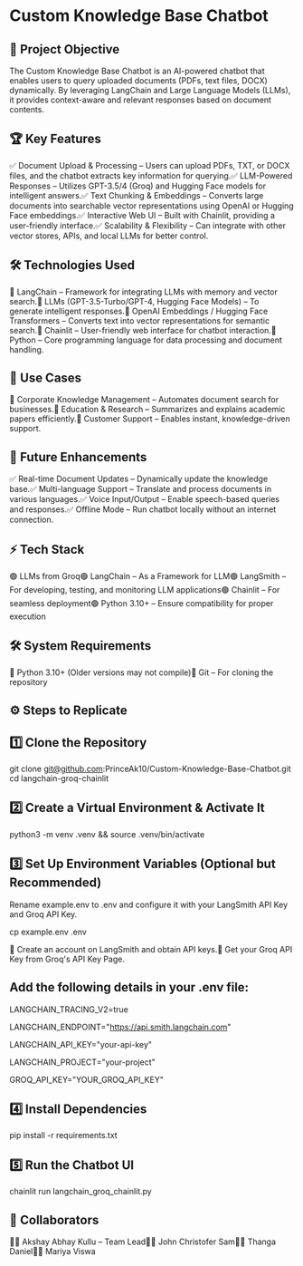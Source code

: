 # Custom Knowledge Base Chatbot

## 🚀 Project Objective

The Custom Knowledge Base Chatbot is an AI-powered chatbot that enables users to query uploaded documents (PDFs, text files, DOCX) dynamically. By leveraging LangChain and Large Language Models (LLMs), it provides context-aware and relevant responses based on document contents.

## 🏆 Key Features

✅ Document Upload & Processing – Users can upload PDFs, TXT, or DOCX files, and the chatbot extracts key information for querying.✅ LLM-Powered Responses – Utilizes GPT-3.5/4 (Groq) and Hugging Face models for intelligent answers.✅ Text Chunking & Embeddings – Converts large documents into searchable vector representations using OpenAI or Hugging Face embeddings.✅ Interactive Web UI – Built with Chainlit, providing a user-friendly interface.✅ Scalability & Flexibility – Can integrate with other vector stores, APIs, and local LLMs for better control.

## 🛠 Technologies Used

🔹 LangChain – Framework for integrating LLMs with memory and vector search.🔹 LLMs (GPT-3.5-Turbo/GPT-4, Hugging Face Models) – To generate intelligent responses.🔹 OpenAI Embeddings / Hugging Face Transformers – Converts text into vector representations for semantic search.🔹 Chainlit – User-friendly web interface for chatbot interaction.🔹 Python – Core programming language for data processing and document handling.

## 🎯 Use Cases

🔹 Corporate Knowledge Management – Automates document search for businesses.🔹 Education & Research – Summarizes and explains academic papers efficiently.🔹 Customer Support – Enables instant, knowledge-driven support.

## 📌 Future Enhancements

✅ Real-time Document Updates – Dynamically update the knowledge base.✅ Multi-language Support – Translate and process documents in various languages.✅ Voice Input/Output – Enable speech-based queries and responses.✅ Offline Mode – Run chatbot locally without an internet connection.

## ⚡ Tech Stack

🟢 LLMs from Groq🟢 LangChain – As a Framework for LLM🟢 LangSmith – For developing, testing, and monitoring LLM applications🟢 Chainlit – For seamless deployment🟢 Python 3.10+ – Ensure compatibility for proper execution

## 🛠 System Requirements

🔹 Python 3.10+ (Older versions may not compile)🔹 Git – For cloning the repository

## ⚙️ Steps to Replicate

## 1️⃣ Clone the Repository

git clone git@github.com:PrinceAk10/Custom-Knowledge-Base-Chatbot.git
cd langchain-groq-chainlit

## 2️⃣ Create a Virtual Environment & Activate It

python3 -m venv .venv && source .venv/bin/activate

## 3️⃣ Set Up Environment Variables (Optional but Recommended)

Rename example.env to .env and configure it with your LangSmith API Key and Groq API Key.

cp example.env .env

🔹 Create an account on LangSmith and obtain API keys.🔹 Get your Groq API Key from Groq's API Key Page.

## Add the following details in your .env file:

LANGCHAIN_TRACING_V2=true

LANGCHAIN_ENDPOINT="https://api.smith.langchain.com"

LANGCHAIN_API_KEY="your-api-key"

LANGCHAIN_PROJECT="your-project"

GROQ_API_KEY="YOUR_GROQ_API_KEY"

## 4️⃣ Install Dependencies

pip install -r requirements.txt

## 5️⃣ Run the Chatbot UI

chainlit run langchain_groq_chainlit.py

## 👥 Collaborators

👨‍💻 Akshay Abhay Kullu – Team Lead👨‍💻 John Christofer Sam👨‍💻 Thanga Daniel👨‍💻 Mariya Viswa
